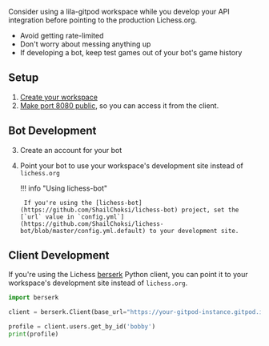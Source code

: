 Consider using a lila-gitpod workspace while you develop your API integration before pointing to the production Lichess.org.

- Avoid getting rate-limited
- Don't worry about messing anything up
- If developing a bot, keep test games out of your bot's game history

## Setup


1. [Create your workspace](getting-started.md)
2. [Make port 8080 public](sharing.md), so you can access it from the client.

## Bot Development
3. Create an account for your bot
4. Point your bot to use your workspace's development site instead of `lichess.org`

    !!! info "Using lichess-bot"

        If you're using the [lichess-bot](https://github.com/ShailChoksi/lichess-bot) project, set the [`url` value in `config.yml`](https://github.com/ShailChoksi/lichess-bot/blob/master/config.yml.default) to your development site.

## Client Development

If you're using the Lichess [berserk](https://github.com/lichess-org/berserk) Python client, you can point it to your workspace's development site instead of `lichess.org`.

```python
import berserk

client = berserk.Client(base_url="https://your-gitpod-instance.gitpod.io")

profile = client.users.get_by_id('bobby')
print(profile)
```
